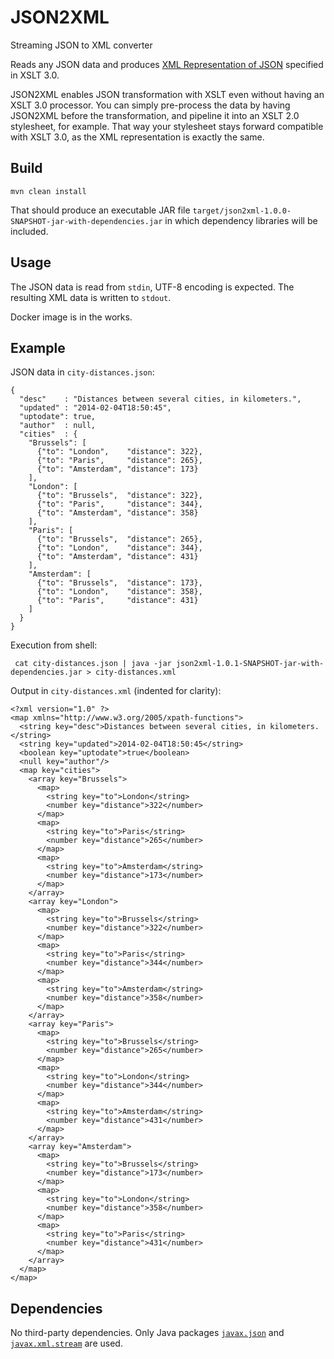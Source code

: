 # JSON2XML
Streaming JSON to XML converter

Reads any JSON data and produces [XML Representation of JSON](https://www.w3.org/TR/xslt-30/#json-to-xml-mapping) specified in XSLT 3.0.

JSON2XML enables JSON transformation with XSLT even without having an XSLT 3.0 processor. You can simply pre-process the data by having JSON2XML before the transformation, and pipeline it into an XSLT 2.0 stylesheet, for example. That way your stylesheet stays forward compatible with XSLT 3.0, as the XML representation is exactly the same.

## Build

    mvn clean install

That should produce an executable JAR file `target/json2xml-1.0.0-SNAPSHOT-jar-with-dependencies.jar` in which dependency libraries will be included.

## Usage

The JSON data is read from `stdin`, UTF-8 encoding is expected. The resulting XML data is written to `stdout`.

Docker image is in the works.

## Example

JSON data in `city-distances.json`:

    {
      "desc"    : "Distances between several cities, in kilometers.",
      "updated" : "2014-02-04T18:50:45",
      "uptodate": true,
      "author"  : null,
      "cities"  : {
        "Brussels": [
          {"to": "London",    "distance": 322},
          {"to": "Paris",     "distance": 265},
          {"to": "Amsterdam", "distance": 173}
        ],
        "London": [
          {"to": "Brussels",  "distance": 322},
          {"to": "Paris",     "distance": 344},
          {"to": "Amsterdam", "distance": 358}
        ],
        "Paris": [
          {"to": "Brussels",  "distance": 265},
          {"to": "London",    "distance": 344},
          {"to": "Amsterdam", "distance": 431}
        ],
        "Amsterdam": [
          {"to": "Brussels",  "distance": 173},
          {"to": "London",    "distance": 358},
          {"to": "Paris",     "distance": 431}
        ]
      }
    }

Execution from shell:

     cat city-distances.json | java -jar json2xml-1.0.1-SNAPSHOT-jar-with-dependencies.jar > city-distances.xml

Output in `city-distances.xml` (indented for clarity):

    <?xml version="1.0" ?>
    <map xmlns="http://www.w3.org/2005/xpath-functions">
      <string key="desc">Distances between several cities, in kilometers.</string>
      <string key="updated">2014-02-04T18:50:45</string>
      <boolean key="uptodate">true</boolean>
      <null key="author"/>
      <map key="cities">
        <array key="Brussels">
          <map>
            <string key="to">London</string>
            <number key="distance">322</number>
          </map>
          <map>
            <string key="to">Paris</string>
            <number key="distance">265</number>
          </map>
          <map>
            <string key="to">Amsterdam</string>
            <number key="distance">173</number>
          </map>
        </array>
        <array key="London">
          <map>
            <string key="to">Brussels</string>
            <number key="distance">322</number>
          </map>
          <map>
            <string key="to">Paris</string>
            <number key="distance">344</number>
          </map>
          <map>
            <string key="to">Amsterdam</string>
            <number key="distance">358</number>
          </map>
        </array>
        <array key="Paris">
          <map>
            <string key="to">Brussels</string>
            <number key="distance">265</number>
          </map>
          <map>
            <string key="to">London</string>
            <number key="distance">344</number>
          </map>
          <map>
            <string key="to">Amsterdam</string>
            <number key="distance">431</number>
          </map>
        </array>
        <array key="Amsterdam">
          <map>
            <string key="to">Brussels</string>
            <number key="distance">173</number>
          </map>
          <map>
            <string key="to">London</string>
            <number key="distance">358</number>
          </map>
          <map>
            <string key="to">Paris</string>
            <number key="distance">431</number>
          </map>
        </array>
      </map>
    </map>

## Dependencies

No third-party dependencies. Only Java packages [`javax.json`](https://docs.oracle.com/javaee/7/api/javax/json/package-summary.html) and [`javax.xml.stream`](https://docs.oracle.com/javase/8/docs/api/index.html?javax/xml/stream/package-summary.html) are used.